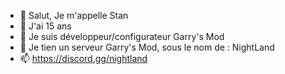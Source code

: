 - 👋 Salut, Je m'appelle Stan
- 👀 J'ai 15 ans
- 🌱 Je suis développeur/configurateur Garry's Mod
- 💞️ Je tien un serveur Garry's Mod, sous le nom de : NightLand
- 📫 https://discord.gg/nightland

